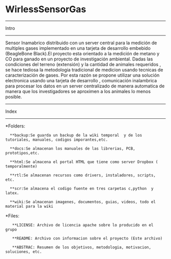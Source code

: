 WirlessSensorGas
================


------------------------------------------------------------------------------------

Intro

------------------------------------------------------------------------------------

Sensor Inamabrico distribuido con un server central para la medición de multiples gases implementado en una tarjeta de desarrollo embebido (BeagleBone Black).El proyecto esta orientado a la medición de metano y CO para ganado en un proyecto de investigación ambiental. Dadas las condiciones del terreno (extensión) y la cantidad de animales requeridos , se hace tediosa la metodologia tradicional de medicion usando tecnicas de caracterización de gases. Por esta razón se propone utilizar una solución electronica usando una tarjeta de desarrollo , comunicación inalambrica para procesar los datos en un server centralizado de manera automatica de manera que los investigadores se aproximen a los animales lo menos posible.






------------------------------------------------------------------------------------

Index

------------------------------------------------------------------------------------

  *Folders:

      **backup:Se guarda un backup de la wiki temporal  y de los tutoriales, manuales, codigos imporantes,etc.
  
      **docs:Se almacenan los manuales de las librerias, PCB, prototipos,etc.
  
      **html:Se almacena el portal HTML que tiene como server Dropbox ( temporalmente)
  
      **rtl:Se almacenan recursos como drivers, instaladores, scripts, etc.
    
      **scr:Se almacena el codigo fuente en tres carpetas c,python  y latex.
  
      **wiki:Se almacenan imagenes, documentos, guias, videos, todo el material para la wiki
  
  *Files:

       **LICENSE: Archivo de licencia apache sobre lo producido en el grupo
  
       **README: Archivo con informacion sobre el proyecto (Este archivo)
  
       **ABSTRAC: Resumen de los objetivos, metodologia, motivacion, soluciones, etc.
  










